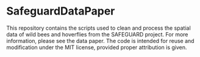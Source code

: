 # SafeguardDataPaper
This repository contains the scripts used to clean and process the spatial data of wild bees and hoverflies from the SAFEGUARD project. For more information, please see the data paper. The code is intended for reuse and modification under the MIT license, provided proper attribution is given. 
